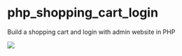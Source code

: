 # php_shopping_cart_login
Build a shopping cart and login with admin website in PHP

![](php_shopping_cart.gif)
